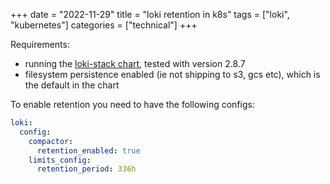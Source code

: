 +++
date = "2022-11-29"
title = "loki retention in k8s"
tags = ["loki", "kubernetes"]
categories = ["technical"]
+++

Requirements:
* running the [loki-stack chart](https://github.com/grafana/helm-charts/tree/7d1aefde3fac41904398a00e9371ff3b1979f0bc/charts/loki-stack), tested with version 2.8.7
* filesystem persistence enabled (ie not shipping to s3, gcs etc), which is the default in the chart

To enable retention you need to have the following configs:

```yaml
loki:
  config:
    compactor:
      retention_enabled: true
    limits_config:
      retention_period: 336h
```
